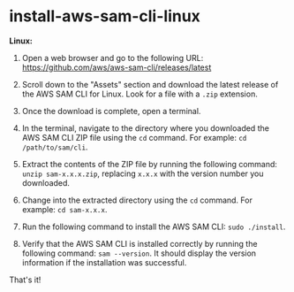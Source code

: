 # install-aws-sam-cli-linux

**Linux:**

1. Open a web browser and go to the following URL: https://github.com/aws/aws-sam-cli/releases/latest

2. Scroll down to the "Assets" section and download the latest release of the AWS SAM CLI for Linux. Look for a file with a `.zip` extension.

3. Once the download is complete, open a terminal.

4. In the terminal, navigate to the directory where you downloaded the AWS SAM CLI ZIP file using the `cd` command. For example: `cd /path/to/sam/cli`.

5. Extract the contents of the ZIP file by running the following command: `unzip sam-x.x.x.zip`, replacing `x.x.x` with the version number you downloaded.

6. Change into the extracted directory using the `cd` command. For example: `cd sam-x.x.x`.

7. Run the following command to install the AWS SAM CLI: `sudo ./install`.

8. Verify that the AWS SAM CLI is installed correctly by running the following command: `sam --version`. It should display the version information if the installation was successful.

That's it!